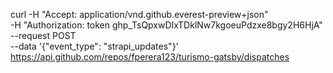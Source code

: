 curl -H "Accept: application/vnd.github.everest-preview+json" \
    -H "Authorization: token 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" \
    --request POST \
    --data '{"event_type": "strapi_updates"}' \
    https://api.github.com/repos/fperera123/turismo-gatsby/dispatches